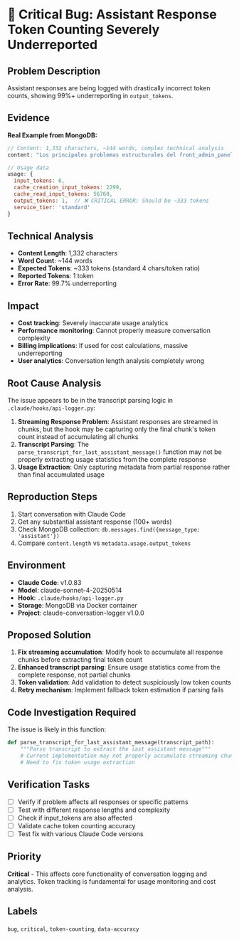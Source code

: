 # 🚨 Critical Bug: Assistant Response Token Counting Severely Underreported

## Problem Description

Assistant responses are being logged with drastically incorrect token counts, showing 99%+ underreporting in `output_tokens`.

## Evidence

**Real Example from MongoDB:**
```javascript
// Content: 1,332 characters, ~144 words, complex technical analysis
content: "Los principales problemas estructurales del front_admin_panel son:\n\n## 🚨 Problemas Críticos Identificados\n\n**1. Duplicación Masiva**\n- Componentes duplicados: `/admin/commissions/` vs `/commissions/`..."

// Usage data
usage: {
  input_tokens: 6,
  cache_creation_input_tokens: 2299,
  cache_read_input_tokens: 56760,
  output_tokens: 1,  // ❌ CRITICAL ERROR: Should be ~333 tokens
  service_tier: 'standard'
}
```

## Technical Analysis

- **Content Length**: 1,332 characters
- **Word Count**: ~144 words  
- **Expected Tokens**: ~333 tokens (standard 4 chars/token ratio)
- **Reported Tokens**: 1 token
- **Error Rate**: 99.7% underreporting

## Impact

- **Cost tracking**: Severely inaccurate usage analytics
- **Performance monitoring**: Cannot properly measure conversation complexity  
- **Billing implications**: If used for cost calculations, massive underreporting
- **User analytics**: Conversation length analysis completely wrong

## Root Cause Analysis

The issue appears to be in the transcript parsing logic in `.claude/hooks/api-logger.py`:

1. **Streaming Response Problem**: Assistant responses are streamed in chunks, but the hook may be capturing only the final chunk's token count instead of accumulating all chunks
2. **Transcript Parsing**: The `parse_transcript_for_last_assistant_message()` function may not be properly extracting usage statistics from the complete response
3. **Usage Extraction**: Only capturing metadata from partial response rather than final accumulated usage

## Reproduction Steps

1. Start conversation with Claude Code  
2. Get any substantial assistant response (100+ words)
3. Check MongoDB collection: `db.messages.find({message_type: 'assistant'})`
4. Compare `content.length` vs `metadata.usage.output_tokens`

## Environment

- **Claude Code**: v1.0.83
- **Model**: claude-sonnet-4-20250514  
- **Hook**: `.claude/hooks/api-logger.py`
- **Storage**: MongoDB via Docker container
- **Project**: claude-conversation-logger v1.0.0

## Proposed Solution

1. **Fix streaming accumulation**: Modify hook to accumulate all response chunks before extracting final token count
2. **Enhanced transcript parsing**: Ensure usage statistics come from the complete response, not partial chunks  
3. **Token validation**: Add validation to detect suspiciously low token counts
4. **Retry mechanism**: Implement fallback token estimation if parsing fails

## Code Investigation Required

The issue is likely in this function:
```python
def parse_transcript_for_last_assistant_message(transcript_path):
    """Parse transcript to extract the last assistant message"""
    # Current implementation may not properly accumulate streaming chunks
    # Need to fix token usage extraction
```

## Verification Tasks

- [ ] Verify if problem affects all responses or specific patterns
- [ ] Test with different response lengths and complexity
- [ ] Check if input_tokens are also affected
- [ ] Validate cache token counting accuracy
- [ ] Test fix with various Claude Code versions

## Priority

**Critical** - This affects core functionality of conversation logging and analytics. Token tracking is fundamental for usage monitoring and cost analysis.

## Labels

`bug`, `critical`, `token-counting`, `data-accuracy`